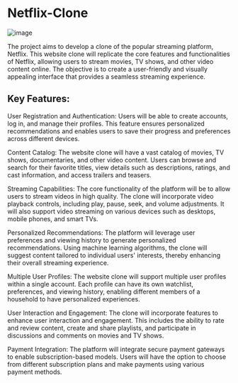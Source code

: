 # Netflix-Clone

![image](https://github.com/amandotexe/Netflix-Clone/assets/71628234/130269ae-c3af-4e28-be61-05e837813133)


The project aims to develop a clone of the popular streaming platform, Netflix. This website clone will replicate the core features and functionalities of Netflix, allowing users to stream movies, TV shows, and other video content online. The objective is to create a user-friendly and visually appealing interface that provides a seamless streaming experience.

## Key Features:

User Registration and Authentication: Users will be able to create accounts, log in, and manage their profiles. This feature ensures personalized recommendations and enables users to save their progress and preferences across different devices.

Content Catalog: The website clone will have a vast catalog of movies, TV shows, documentaries, and other video content. Users can browse and search for their favorite titles, view details such as descriptions, ratings, and cast information, and access trailers and teasers.

Streaming Capabilities: The core functionality of the platform will be to allow users to stream videos in high quality. The clone will incorporate video playback controls, including play, pause, seek, and volume adjustments. It will also support video streaming on various devices such as desktops, mobile phones, and smart TVs.

Personalized Recommendations: The platform will leverage user preferences and viewing history to generate personalized recommendations. Using machine learning algorithms, the clone will suggest content tailored to individual users' interests, thereby enhancing their overall streaming experience.

Multiple User Profiles: The website clone will support multiple user profiles within a single account. Each profile can have its own watchlist, preferences, and viewing history, enabling different members of a household to have personalized experiences.

User Interaction and Engagement: The clone will incorporate features to enhance user interaction and engagement. This includes the ability to rate and review content, create and share playlists, and participate in discussions and comments on movies and TV shows.

Payment Integration: The platform will integrate secure payment gateways to enable subscription-based models. Users will have the option to choose from different subscription plans and make payments using various payment methods.

